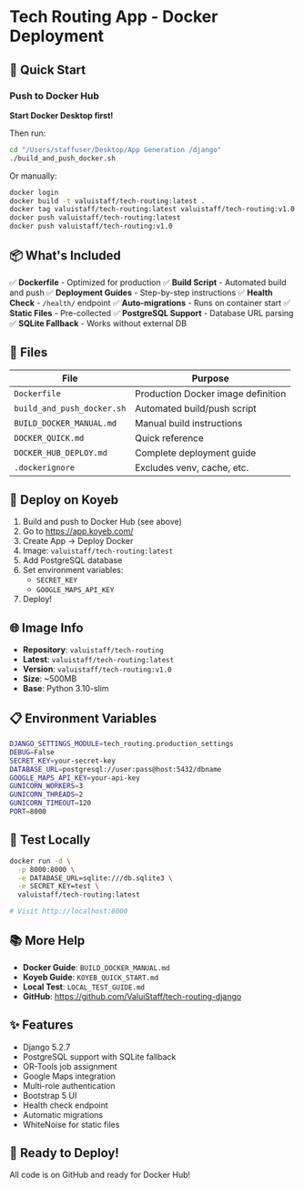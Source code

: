 # Tech Routing App - Docker Deployment

## 🚀 Quick Start

### Push to Docker Hub

**Start Docker Desktop first!**

Then run:
```bash
cd "/Users/staffuser/Desktop/App Generation /django"
./build_and_push_docker.sh
```

Or manually:
```bash
docker login
docker build -t valuistaff/tech-routing:latest .
docker tag valuistaff/tech-routing:latest valuistaff/tech-routing:v1.0
docker push valuistaff/tech-routing:latest
docker push valuistaff/tech-routing:v1.0
```

## 📦 What's Included

✅ **Dockerfile** - Optimized for production
✅ **Build Script** - Automated build and push
✅ **Deployment Guides** - Step-by-step instructions
✅ **Health Check** - `/health/` endpoint
✅ **Auto-migrations** - Runs on container start
✅ **Static Files** - Pre-collected
✅ **PostgreSQL Support** - Database URL parsing
✅ **SQLite Fallback** - Works without external DB

## 📂 Files

| File | Purpose |
|------|---------|
| `Dockerfile` | Production Docker image definition |
| `build_and_push_docker.sh` | Automated build/push script |
| `BUILD_DOCKER_MANUAL.md` | Manual build instructions |
| `DOCKER_QUICK.md` | Quick reference |
| `DOCKER_HUB_DEPLOY.md` | Complete deployment guide |
| `.dockerignore` | Excludes venv, cache, etc. |

## 🎯 Deploy on Koyeb

1. Build and push to Docker Hub (see above)
2. Go to https://app.koyeb.com/
3. Create App → Deploy Docker
4. Image: `valuistaff/tech-routing:latest`
5. Add PostgreSQL database
6. Set environment variables:
   - `SECRET_KEY`
   - `GOOGLE_MAPS_API_KEY`
7. Deploy!

## 🌐 Image Info

- **Repository**: `valuistaff/tech-routing`
- **Latest**: `valuistaff/tech-routing:latest`
- **Version**: `valuistaff/tech-routing:v1.0`
- **Size**: ~500MB
- **Base**: Python 3.10-slim

## 📋 Environment Variables

```bash
DJANGO_SETTINGS_MODULE=tech_routing.production_settings
DEBUG=False
SECRET_KEY=your-secret-key
DATABASE_URL=postgresql://user:pass@host:5432/dbname
GOOGLE_MAPS_API_KEY=your-api-key
GUNICORN_WORKERS=3
GUNICORN_THREADS=2
GUNICORN_TIMEOUT=120
PORT=8000
```

## 🧪 Test Locally

```bash
docker run -d \
  -p 8000:8000 \
  -e DATABASE_URL=sqlite:///db.sqlite3 \
  -e SECRET_KEY=test \
  valuistaff/tech-routing:latest

# Visit http://localhost:8000
```

## 📚 More Help

- **Docker Guide**: `BUILD_DOCKER_MANUAL.md`
- **Koyeb Guide**: `KOYEB_QUICK_START.md`
- **Local Test**: `LOCAL_TEST_GUIDE.md`
- **GitHub**: https://github.com/ValuiStaff/tech-routing-django

## ✨ Features

- Django 5.2.7
- PostgreSQL support with SQLite fallback
- OR-Tools job assignment
- Google Maps integration
- Multi-role authentication
- Bootstrap 5 UI
- Health check endpoint
- Automatic migrations
- WhiteNoise for static files

## 🎉 Ready to Deploy!

All code is on GitHub and ready for Docker Hub!

